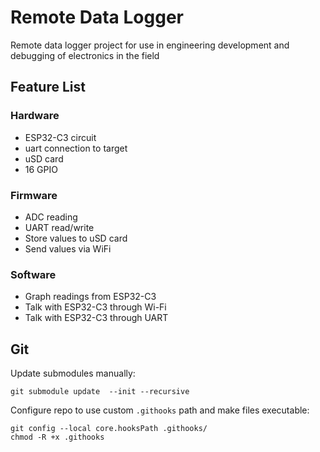 # Remote Data Logger
Remote data logger project for use in engineering development and debugging of electronics in the field

## Feature List

### Hardware
- ESP32-C3 circuit
- uart connection to target
- uSD card
- 16 GPIO

### Firmware
- ADC reading
- UART read/write
- Store values to uSD card
- Send values via WiFi

### Software
- Graph readings from ESP32-C3
- Talk with ESP32-C3 through Wi-Fi
- Talk with ESP32-C3 through UART


## Git
Update submodules manually:
```
git submodule update  --init --recursive
```

Configure repo to use custom `.githooks` path and make files executable:
```
git config --local core.hooksPath .githooks/
chmod -R +x .githooks
```